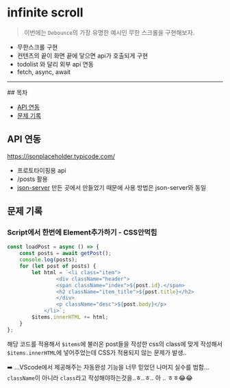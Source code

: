 # infinite scroll

> 이번에는 `Debounce`의 가장 유명한 예시인 무한 스크롤을 구현해보자.
-   무한스크롤 구현
-   컨텐츠의 끝이 화면 끝에 닿으면 api가 호출되게 구현
-   todolist 와 달리 외부 api 연동
-   fetch, async, await

<hr/>
## 목차

-   <a href="#api">API 연동</a>
-   <a href="#problem">문제 기록</a>


## <a id="api">API 연동</a>

https://jsonplaceholder.typicode.com/

-   프로토타이핑용 api
-   /posts 활용
-   [json-server](https://www.npmjs.com/package/json-server) 만든 곳에서 만들었기 때문에 사용 방법은 json-server와 동일

## <a id="problem">문제 기록</a>

### Script에서 한번에 Element추가하기 - CSS안먹힘

```javascript
const loadPost = async () => {
    const posts = await getPost();
    console.log(posts);
    for (let post of posts) {
        let html = `<li class="item">
                <div className="header">
                <span className="index">${post.id}.</span>
                <h2 className="item_title">${post.title}</h2>
                </div>
                <p className="desc">${post.body}</p>
            </li>`;
        $items.innerHTML += html;
    }
};
```
해당 코드를 적용해서 `$items`에 불러온 post들을 작성한 css의 class에 맞게 작성해서 `$items.innerHTML`에 넣어주었는데 CSS가 적용되지 않는 문제가 발생..

➡️ ...VScode에서 제공해주는 자동완성 기능을 너무 믿었던 나머지 실수를 범함... `className`이 아니라 `class`라고 작성해야하는것을..ㅎ..ㅎ.. 아 .. ㅎㅎ😂😂